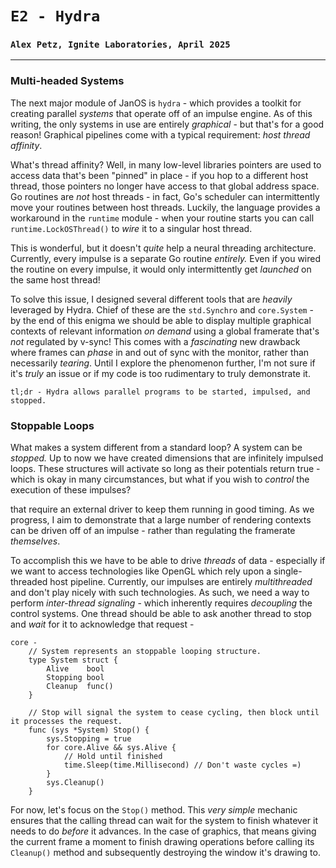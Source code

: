 # `E2 - Hydra`
### `Alex Petz, Ignite Laboratories, April 2025`

---

### Multi-headed Systems

The next major module of JanOS is `hydra` - which provides a toolkit for creating parallel
_systems_ that operate off of an impulse engine.  As of this writing, the only systems in use
are entirely _graphical_ - but that's for a good reason!  Graphical pipelines come with a typical 
requirement: _host thread affinity_.

What's thread affinity?  Well, in many low-level libraries pointers are used to access data that's
been "pinned" in place - if you hop to a different host thread, those pointers no longer have access
to that global address space.  Go routines are _not_ host threads - in fact, Go's scheduler can
intermittently move your routines between host threads.  Luckily, the language provides a workaround
in the `runtime` module - when your routine starts you can call `runtime.LockOSThread()` to _wire_ 
it to a singular host thread.  

This is wonderful, but it doesn't _quite_ help a neural threading architecture.  Currently, every 
impulse is a separate Go routine _entirely._  Even if you wired the routine on every impulse, it would 
only intermittently get _launched_ on the same host thread!

To solve this issue, I designed several different tools that are _heavily_ leveraged by Hydra.  Chief
of these are the `std.Synchro` and `core.System` - by the end of this enigma we should be able to 
display multiple graphical contexts of relevant information _on demand_ using a global framerate
that's _not_ regulated by v-sync!  This comes with a _fascinating_ new drawback where frames can
_phase_ in and out of sync with the monitor, rather than necessarily _tearing_.  Until I explore the
phenomenon further, I'm not sure if it's _truly_ an issue or if my code is too rudimentary to truly
demonstrate it.

    tl;dr - Hydra allows parallel programs to be started, impulsed, and stopped.

### Stoppable Loops
What makes a system different from a standard loop?  A system can be _stopped._  Up to now we
have created dimensions that are infinitely impulsed loops.  These structures will activate so long 
as their potentials return true - which is okay in many circumstances, but what if you wish to
_control_ the execution of these impulses?

that 
require an external driver to keep them running in good timing.  As we progress, I aim to demonstrate 
that a large number of rendering contexts can be driven off of an impulse - rather than regulating the 
framerate _themselves_.

To accomplish this we have to be able to drive _threads_ of data - especially if we want to access
technologies like OpenGL which rely upon a single-threaded host pipeline.  Currently, our impulses
are entirely _multithreaded_ and don't play nicely with such technologies.  As such, we need a way to
perform _inter-thread signaling_ - which inherently requires _decoupling_ the control systems.  One
thread should be able to ask another thread to stop and _wait_ for it to acknowledge that request -

    core -
        // System represents an stoppable looping structure.
        type System struct {
            Alive    bool
            Stopping bool
            Cleanup  func()
        }
        
        // Stop will signal the system to cease cycling, then block until it processes the request.
        func (sys *System) Stop() {
            sys.Stopping = true
            for core.Alive && sys.Alive {
                // Hold until finished
                time.Sleep(time.Millisecond) // Don't waste cycles =)
            }
            sys.Cleanup()
        }

For now, let's focus on the `Stop()` method.  This _very simple_ mechanic ensures that the calling
thread can wait for the system to finish whatever it needs to do _before_ it advances.  In the case
of graphics, that means giving the current frame a moment to finish drawing operations before calling
its `Cleanup()` method and subsequently destroying the window it's drawing to.
